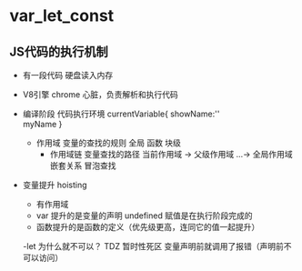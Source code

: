 # var_let_const
## JS代码的执行机制
- 有一段代码 
    硬盘读入内存
- V8引擎
    chrome 心脏，负责解析和执行代码
- 编译阶段
    代码执行环境
    currentVariable{
        showName:''        
        myName
    }
    - 作用域 变量的查找的规则
        全局
        函数
        块级
        - 作用域链
            变量查找的路径 当前作用域 -> 父级作用域 ...-> 全局作用域
        嵌套关系
        冒泡查找
- 变量提升 hoisting 
    - 有作用域
    - var 提升的是变量的声明 undefined
        赋值是在执行阶段完成的
    - 函数提升的是函数的定义（优先级更高，连同它的值一起提升）

    -let 为什么就不可以？
    TDZ 暂时性死区 变量声明前就调用了报错（声明前不可以访问）
    
    